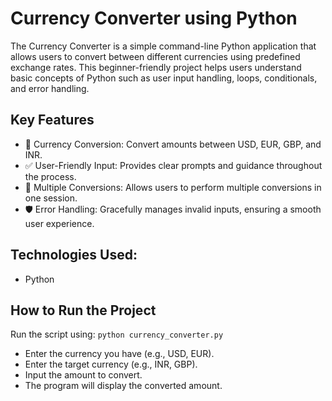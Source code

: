 # Currency Converter using Python

The Currency Converter is a simple command-line Python application that allows users to convert between different currencies using predefined exchange rates. This beginner-friendly project helps users understand basic concepts of Python such as user input handling, loops, conditionals, and error handling.

<h2>Key Features</h2>

- 💱 Currency Conversion: Convert amounts between USD, EUR, GBP, and INR.
- ✅ User-Friendly Input: Provides clear prompts and guidance throughout the process.
- 🔄 Multiple Conversions: Allows users to perform multiple conversions in one session.
- 🛡️ Error Handling: Gracefully manages invalid inputs, ensuring a smooth user experience.

<h2>Technologies Used:</h2>

- Python

<h2>How to Run the Project</h2>

Run the script using: ```python currency_converter.py```

- Enter the currency you have (e.g., USD, EUR).
- Enter the target currency (e.g., INR, GBP).
- Input the amount to convert.
- The program will display the converted amount.
